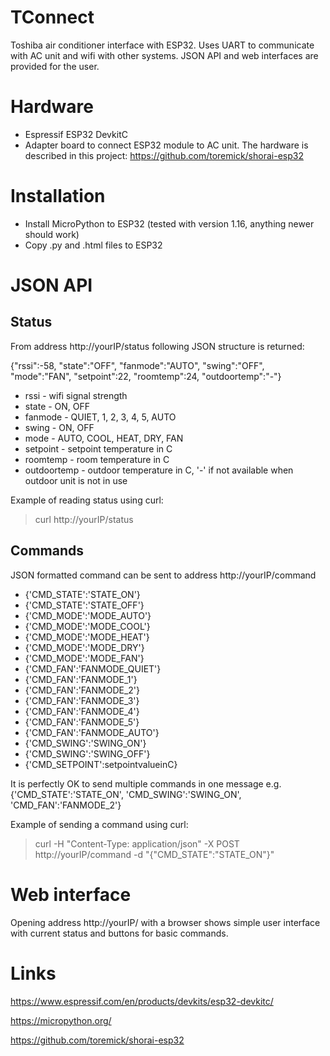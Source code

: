 # TConnect
Toshiba air conditioner interface with ESP32. Uses UART to communicate with AC unit and wifi with other systems. JSON API and web interfaces are provided for the user.

# Hardware
- Espressif ESP32 DevkitC
- Adapter board to connect ESP32 module to AC unit. The hardware is described in this project: https://github.com/toremick/shorai-esp32

# Installation
- Install MicroPython to ESP32 (tested with version 1.16, anything newer should work)
- Copy .py and .html files to ESP32

# JSON API
## Status
From address http://yourIP/status following JSON structure is returned:

{"rssi":-58, "state":"OFF", "fanmode":"AUTO", "swing":"OFF", "mode":"FAN", "setpoint":22,  "roomtemp":24,  "outdoortemp":"-"}

- rssi - wifi signal strength
- state - ON, OFF
- fanmode - QUIET, 1, 2, 3, 4, 5, AUTO
- swing - ON, OFF
- mode - AUTO, COOL, HEAT, DRY, FAN
- setpoint - setpoint temperature in C
- roomtemp - room temperature in C
- outdoortemp - outdoor temperature in C, '-' if not available when outdoor unit is not in use

Example of reading status using curl:
>curl http://yourIP/status

## Commands
JSON formatted command can be sent to address http://yourIP/command
- {'CMD_STATE':'STATE_ON'}
- {'CMD_STATE':'STATE_OFF'}
- {'CMD_MODE':'MODE_AUTO'}
- {'CMD_MODE':'MODE_COOL'}
- {'CMD_MODE':'MODE_HEAT'}
- {'CMD_MODE':'MODE_DRY'}
- {'CMD_MODE':'MODE_FAN'}
- {'CMD_FAN':'FANMODE_QUIET'}
- {'CMD_FAN':'FANMODE_1'}
- {'CMD_FAN':'FANMODE_2'}
- {'CMD_FAN':'FANMODE_3'}
- {'CMD_FAN':'FANMODE_4'}
- {'CMD_FAN':'FANMODE_5'}
- {'CMD_FAN':'FANMODE_AUTO'}
- {'CMD_SWING':'SWING_ON'}
- {'CMD_SWING':'SWING_OFF'}
- {'CMD_SETPOINT':setpointvalueinC}

It is perfectly OK to send multiple commands in one message e.g.{'CMD_STATE':'STATE_ON', 'CMD_SWING':'SWING_ON', 'CMD_FAN':'FANMODE_2'}

Example of sending a command using curl: 
>curl -H "Content-Type: application/json" -X POST http://yourIP/command -d "{\"CMD_STATE\":\"STATE_ON\"}"


# Web interface
Opening address http://yourIP/ with a browser shows simple user interface with current status and buttons for basic commands.

# Links
https://www.espressif.com/en/products/devkits/esp32-devkitc/

https://micropython.org/

https://github.com/toremick/shorai-esp32

